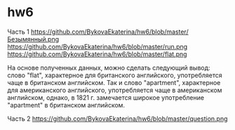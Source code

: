 # hw6
Часть 1
https://github.com/BykovaEkaterina/hw6/blob/master/Безымянный.png
https://github.com/BykovaEkaterina/hw6/blob/master/run.png
https://github.com/BykovaEkaterina/hw6/blob/master/flat.png

На основе полученных данных, можно сделать следующий вывод: слово "flat", характерное для британского английского, употребляется чаще в британском английском. Так и слово "apartment", характерное для американского английского, употребляется чаще в американском английском, однако, в 1821 г. замечается широкое употребление "apartment" в британском английском.

Часть 2
https://github.com/BykovaEkaterina/hw6/blob/master/question.png
